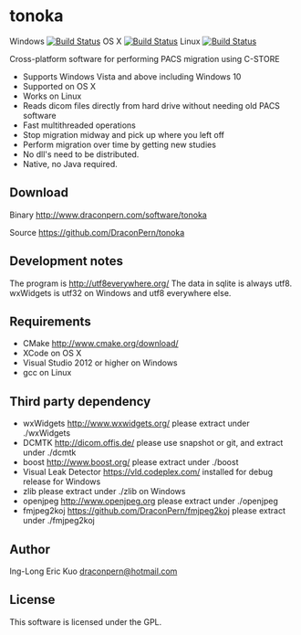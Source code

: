 # tonoka
Windows [![Build Status](http://home.draconpern.com:8080/buildStatus/icon?job=tonoka.win32.release)](http://home.draconpern.com:8080/job/tonoka.win32.release/) OS X [![Build Status](http://home.draconpern.com:8080/buildStatus/icon?job=tonoka.osx.release)](http://home.draconpern.com:8080/job/tonoka.osx.release/) Linux [![Build Status](http://home.draconpern.com:8080/buildStatus/icon?job=tonoka.linux.debug)](http://home.draconpern.com:8080/job/tonoka.linux.debug/)

Cross-platform software for performing PACS migration using C-STORE

- Supports Windows Vista and above including Windows 10
- Supported on OS X
- Works on Linux
- Reads dicom files directly from hard drive without needing old PACS software
- Fast multithreaded operations
- Stop migration midway and pick up where you left off
- Perform migration over time by getting new studies
- No dll's need to be distributed.
- Native, no Java required.

## Download
Binary http://www.draconpern.com/software/tonoka

Source https://github.com/DraconPern/tonoka

## Development notes
The program is http://utf8everywhere.org/
The data in sqlite is always utf8.
wxWidgets is utf32 on Windows and utf8 everywhere else.

## Requirements
- CMake http://www.cmake.org/download/
- XCode on OS X
- Visual Studio 2012 or higher on Windows
- gcc on Linux

## Third party dependency
- wxWidgets http://www.wxwidgets.org/ please extract under ./wxWidgets
- DCMTK http://dicom.offis.de/ please use snapshot or git, and extract under ./dcmtk
- boost http://www.boost.org/ please extract under ./boost
- Visual Leak Detector https://vld.codeplex.com/ installed for debug release for Windows
- zlib please extract under ./zlib on Windows
- openjpeg http://www.openjpeg.org please extract under ./openjpeg
- fmjpeg2koj https://github.com/DraconPern/fmjpeg2koj please extract under ./fmjpeg2koj

## Author
Ing-Long Eric Kuo <draconpern@hotmail.com>

## License
This software is licensed under the GPL.
